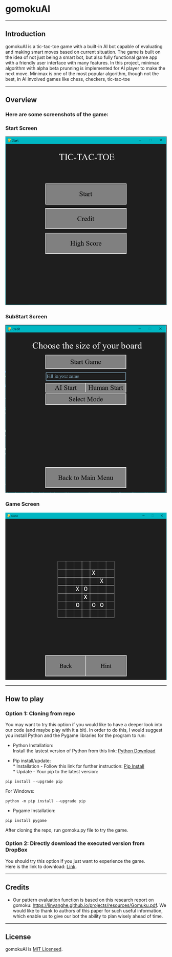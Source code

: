 # gomokuAI
___
## Introduction
gomokuAI is a tic-tac-toe game with a built-in AI bot capable of evaluating and making smart moves based on current situation. 
The game is built on the idea of not just being a smart bot, but also fully functional game app with a friendly user interface with many features.
In this project, minimax algorithm with alpha beta prunning is implemented for AI player to make the next move. 
Minimax is one of the most popular algorithm, though not the best, in AI involved games like chess, checkers, tic-tac-toe
___
## Overview
### Here are some screenshots of the game:

### Start Screen 
![alt text](https://github.com/miamicourseproject/gomokuAI/blob/master/Images/Welcome%20Screen.PNG)

### SubStart Screen 
![alt text](https://github.com/miamicourseproject/gomokuAI/blob/master/Images/Substart%20Screen.PNG)

### Game Screen
![alt text](https://github.com/miamicourseproject/gomokuAI/blob/master/Images/Game%20Screen.PNG)
___
## How to play
### Option 1: Cloning from repo
You may want to try this option if you would like to have a deeper look into our code (and maybe play with it a bit). In order to do this, I would suggest you install Python and the Pygame libraries for the program to run:
* Python Installation:
<br />Install the lastest version of Python from this link: [Python Download](https://www.python.org/downloads/)

* Pip install/update:
<br />* Installation - Follow this link for further instruction: [Pip Install](https://pip.pypa.io/en/stable/reference/pip_install/)
<br />* Update - Your pip to the latest version: 
```
pip install --upgrade pip
```
For Windows:
```
python -m pip install --upgrade pip
```

* Pygame Installation:
```
pip install pygame
```
After cloning the repo, run gomoku.py file to try the game.

### Option 2: Directly download the executed version from DropBox
You should try this option if you just want to experience the game. 
<br />Here is the link to download: [Link](https://www.dropbox.com/s/89kuy8fn8mvy8za/GomokuAI.rar?dl=0).
___
## Credits
* Our pattern evaluation function is based on this research report on gomoku: https://linyanghe.github.io/projects/resources/Gomuku.pdf.
We would like to thank to authors of this paper for such useful information, which enable us to give our bot the ability to plan wisely ahead of time.
___
## License
gomokuAI is [MIT Licensed](https://github.com/miamicourseproject/gomokuAI/blob/master/LICENSE).
